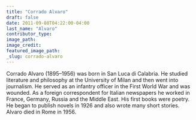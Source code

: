```yaml
---
title: "Corrado Alvaro"
draft: false
date: 2011-09-08T04:22:00-04:00
last_name: "Alvaro"
contributor_type:
image_path:
image_credit:
featured_image_path:
_slug: corrado-alvaro
---
```


Corrado Alvaro (1895–1956) was born in San Luca di Calabria. He studied literature and philosophy at the University of Milan and then went into journalism. He served as an infantry officer in the First World War and was wounded. As a foreign correspondent for Italian newspapers he worked in France, Germany, Russia and the Middle East. His first books were poetry. He began to publish novels in 1926 and also wrote many short stories. Alvaro died in Rome in 1956.

